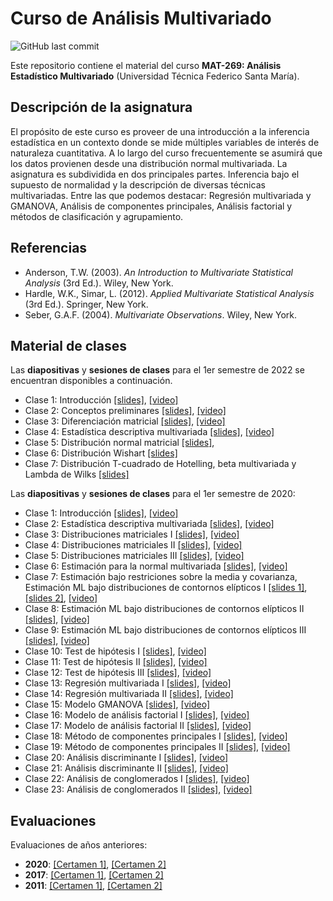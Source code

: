 # Curso de Análisis Multivariado
![GitHub last commit](https://img.shields.io/github/last-commit/faosorios/Curso-Multivariado)

Este repositorio contiene el material del curso **MAT-269: Análisis Estadístico Multivariado** (Universidad Técnica Federico Santa María).

## Descripción de la asignatura

El propósito de este curso es proveer de una introducción a la inferencia estadística en un contexto donde se mide múltiples variables de interés de naturaleza cuantitativa. A lo largo del curso frecuentemente se asumirá que los datos provienen desde una distribución normal multivariada. La asignatura es subdividida en dos principales partes. Inferencia bajo el supuesto de normalidad y la descripción de diversas técnicas multivariadas. Entre las que podemos destacar: Regresión multivariada y GMANOVA, Análisis de componentes principales, Análisis factorial y métodos de clasificación y agrupamiento.

## Referencias

* Anderson, T.W. (2003). *An Introduction to Multivariate Statistical Analysis* (3rd Ed.). Wiley, New York.
* Hardle, W.K., Simar, L. (2012). *Applied Multivariate Statistical Analysis* (3rd Ed.). Springer, New York.
* Seber, G.A.F. (2004). *Multivariate Observations*. Wiley, New York.

## Material de clases

Las **diapositivas** y **sesiones de clases** para el 1er semestre de 2022 se encuentran disponibles a continuación.

- Clase 1: Introducción [[slides]](https://github.com/faosorios/Curso-Multivariado/blob/main/diapositivas/2022/MAT269_slides-01.pdf), [[video]](https://youtu.be/6hULYSpcShs)
- Clase 2: Conceptos preliminares [[slides]](https://github.com/faosorios/Curso-Multivariado/blob/main/diapositivas/2022/MAT269_slides-02.pdf), [[video]](https://youtu.be/EVk_U_wV-F8)
- Clase 3: Diferenciación matricial [[slides]](https://github.com/faosorios/Curso-Multivariado/blob/main/diapositivas/2022/MAT269_slides-03.pdf), [[video]](https://youtu.be/pibKSGGnfqw)
- Clase 4: Estadística descriptiva multivariada [[slides]](https://github.com/faosorios/Curso-Multivariado/blob/main/diapositivas/2022/MAT269_slides-04.pdf), [[video]](https://youtu.be/y5P8BgQ7ixw)
- Clase 5: Distribución normal matricial [[slides]](https://github.com/faosorios/Curso-Multivariado/blob/main/diapositivas/2022/MAT269_slides-05.pdf),
- Clase 6: Distribución Wishart [[slides]](https://github.com/faosorios/Curso-Multivariado/blob/main/diapositivas/2022/MAT269_slides-06.pdf)
- Clase 7: Distribución T-cuadrado de Hotelling, beta multivariada y Lambda de Wilks [[slides]](https://github.com/faosorios/Curso-Multivariado/blob/main/diapositivas/2022/MAT269_slides-07.pdf)

Las **diapositivas** y **sesiones de clases** para el 1er semestre de 2020:

- Clase 1: Introducción [[slides]](https://github.com/faosorios/Curso-Multivariado/blob/main/diapositivas/2020/MAT269_slides-01.pdf), [[video]](https://youtu.be/6MDddFTjwEA)
- Clase 2: Estadística descriptiva multivariada [[slides]](https://github.com/faosorios/Curso-Multivariado/blob/main/diapositivas/2020/MAT269_slides-02.pdf), [[video]](https://youtu.be/sWGTrf5nNrU)
- Clase 3: Distribuciones matriciales I [[slides]](https://github.com/faosorios/Curso-Multivariado/blob/main/diapositivas/2020/MAT269_slides-03.pdf), [[video]](https://youtu.be/Q2bkygInM00)
- Clase 4: Distribuciones matriciales II [[slides]](https://github.com/faosorios/Curso-Multivariado/blob/main/diapositivas/2020/MAT269_slides-04.pdf), [[video]](https://youtu.be/-IwpfdUv3-s)
- Clase 5: Distribuciones matriciales III [[slides]](https://github.com/faosorios/Curso-Multivariado/blob/main/diapositivas/2020/MAT269_slides-05.pdf), [[video]](https://youtu.be/C-HhNoibCh8)
- Clase 6: Estimación para la normal multivariada [[slides]](https://github.com/faosorios/Curso-Multivariado/blob/main/2020/diapositivas/MAT269_slides-06.pdf), [[video]](https://youtu.be/UM9BFcmNFRM)
- Clase 7: Estimación bajo restriciones sobre la media y covarianza, Estimación ML bajo distribuciones de contornos elípticos I [[slides 1]](https://github.com/faosorios/Curso-Multivariado/blob/main/diapositivas/2020/MAT269_slides-07a.pdf), [[slides 2]](https://github.com/faosorios/Curso-Multivariado/blob/main/diapositivas/2020/MAT269_slides-07b.pdf), [[video]](https://youtu.be/3hvEFO7pA0Q)
- Clase 8: Estimación ML bajo distribuciones de contornos elípticos II [[slides]](https://github.com/faosorios/Curso-Multivariado/blob/main/diapositivas/2020/MAT269_slides-08.pdf), [[video]](https://youtu.be/LM5f3bojobw)
- Clase 9: Estimación ML bajo distribuciones de contornos elípticos III [[slides]](https://github.com/faosorios/Curso-Multivariado/blob/main/diapositivas/2020/MAT269_slides-09.pdf), [[video]](https://youtu.be/BI3s6GjfCNE)
- Clase 10: Test de hipótesis I [[slides]](https://github.com/faosorios/Curso-Multivariado/blob/main/diapositivas/2020/MAT269_slides-10.pdf), [[video]](https://youtu.be/UFqbwF9GV-I)
- Clase 11: Test de hipótesis II [[slides]](https://github.com/faosorios/Curso-Multivariado/blob/main/diapositivas/2020/MAT269_slides-11.pdf), [[video]](https://youtu.be/og3p8nYGbJs)
- Clase 12: Test de hipótesis III [[slides]](https://github.com/faosorios/Curso-Multivariado/blob/main/diapositivas/2020/MAT269_slides-12.pdf), [[video]](https://youtu.be/h2WivqB-Ibc)
- Clase 13: Regresión multivariada I [[slides]](https://github.com/faosorios/Curso-Multivariado/blob/main/diapositivas/2020/MAT269_slides-13.pdf), [[video]](https://youtu.be/nAgXTSpYSvk)
- Clase 14: Regresión multivariada II [[slides]](https://github.com/faosorios/Curso-Multivariado/blob/main/diapositivas/2020/MAT269_slides-14.pdf), [[video]](https://youtu.be/437LARR7pXA)
- Clase 15: Modelo GMANOVA [[slides]](https://github.com/faosorios/Curso-Multivariado/blob/main/diapositivas/2020/MAT269_slides-15.pdf), [[video]](https://youtu.be/nkhpjYRdsP0)
- Clase 16: Modelo de análisis factorial I [[slides]](https://github.com/faosorios/Curso-Multivariado/blob/main/diapositivas/2020/MAT269_slides-16.pdf), [[video]](https://youtu.be/L2SL3idSyMQ)
- Clase 17: Modelo de análisis factorial II [[slides]](https://github.com/faosorios/Curso-Multivariado/blob/main/diapositivas/2020/MAT269_slides-17.pdf), [[video]](https://youtu.be/MUE98TXmjyM)
- Clase 18: Método de componentes principales I [[slides]](https://github.com/faosorios/Curso-Multivariado/blob/main/diapositivas/2020/MAT269_slides-18.pdf), [[video]](https://youtu.be/G6IaUbHHBTk)
- Clase 19: Método de componentes principales II [[slides]](https://github.com/faosorios/Curso-Multivariado/blob/main/diapositivas/2020/MAT269_slides-19.pdf), [[video]](https://youtu.be/JlomCFhlAzg)
- Clase 20: Análisis discriminante I [[slides]](https://github.com/faosorios/Curso-Multivariado/blob/main/diapositivas/2020/MAT269_slides-20.pdf), [[video]](https://youtu.be/WBm-QGUrQBc)
- Clase 21: Análisis discriminante II [[slides]](https://github.com/faosorios/Curso-Multivariado/blob/main/diapositivas/2020/MAT269_slides-21.pdf), [[video]](https://youtu.be/RBe36Ww9XLU)
- Clase 22: Análisis de conglomerados I [[slides]](https://github.com/faosorios/Curso-Multivariado/blob/main/diapositivas/2020/MAT269_slides-22.pdf), [[video]](https://youtu.be/DLBeT6tgj9M)
- Clase 23: Análisis de conglomerados II [[slides]](https://github.com/faosorios/Curso-Multivariado/blob/main/diapositivas/2020/MAT269_slides-23.pdf), [[video]](https://youtu.be/zQKB9HE8TGk)

## Evaluaciones

Evaluaciones de años anteriores:
- **2020**: [[Certamen 1]](https://github.com/faosorios/Curso-Multivariado/blob/main/evaluaciones/MAT269_C1-2020.pdf), [[Certamen 2]](https://github.com/faosorios/Curso-Multivariado/blob/main/evaluaciones/MAT269_C2-2020.pdf)
- **2017**: [[Certamen 1]](https://github.com/faosorios/Curso-Multivariado/blob/main/evaluaciones/MAT269_C1-2017.pdf), [[Certamen 2]](https://github.com/faosorios/Curso-Multivariado/blob/main/evaluaciones/MAT269_C2-2017.pdf)
- **2011**: [[Certamen 1]](https://github.com/faosorios/Curso-Multivariado/blob/main/evaluaciones/MAT269_C1-2011.pdf), [[Certamen 2]](https://github.com/faosorios/Curso-Multivariado/blob/main/evaluaciones/MAT269_C2-2011.pdf)
